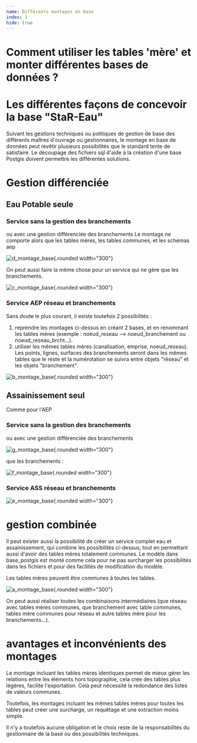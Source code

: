 ```yaml
---
name: Différents montages en base
index: 1
hide: true
---
```

# Comment utiliser les tables 'mère' et monter différentes bases de données ?

# Les différentes façons de concevoir la base "StaR-Eau"

Suivant les gestions techniques ou politiques de gestion de base des différents maîtres d'ouvrage ou gestionnaires, le montage en base de données peut revêtir plusieurs possibilités que le standard tente de satisfaire.
Le découpage des fichiers sql d'aide à la création d'une base Postgis doivent permettre les différentes solutions.

# Gestion différenciée
## Eau Potable seule
### Service sans la gestion des branchements
ou avec une gestion différenciée des branchements
Le montage ne comporte alors que les tables mères, les tables communes, et les schémas aep

![d_montage_base](/images/modele/d_montage_base.png){.rounded width="300"}

On peut aussi faire la même chose pour un service qui ne gère que les branchements.

![c_montage_base](/images/modele/c_montage_base.png){.rounded width="300"}

### Service AEP réseau et branchements
Sans doute le plus courant, il existe toutefois 2 possibilités :
1. reprendre les montages ci-dessus en créant 2 bases, et en renommant les tables mères (exemple : noeud_reseau --> noeud_branchement ou noeud_reseau_brcht...).
2. utiliser les mêmes tables mères (canalisation, emprise, noeud_reseau). Les points, lignes, surfaces des branchements seront dans les mêmes tables que le reste et la numérotation se suivra entre objets "réseau" et les objets "branchement".

![b_montage_base](/images/modele/b_montage_base.png){.rounded width="300"}

## Assainissement seul
Comme pour l'AEP
### Service sans la gestion des branchements
ou avec une gestion différenciée des branchements

![g_montage_base](/images/modele/g_montage_base.png){.rounded width="300"}

que les branchements :

![f_montage_base](/images/modele/f_montage_base.png){.rounded width="300"}

### Service ASS réseau et branchements

![e_montage_base](/images/modele/e_montage_base.png){.rounded width="300"}

# gestion combinée

Il peut exister aussi la possibilité de créer un service complet eau et assainissement, qui combine les possibilités ci-dessus, tout en permettant aussi d'avoir des tables mères totalement communes. Le modèle dans base_postgis est monté comme cela pour ne pas surcharger les possibilités dans les fichiers et pour des facilités de modification du modèle.

Les tables mères peuvent être communes à toutes les tables.

![a_montage_base](/images/modele/a_montage_base.png){.rounded width="300"}

On peut aussi réaliser toutes les combinaisons intermédiaires (que réseau avec tables mères communes, que branchement avec table communes, tables mère communes pour réseau et autre tables mère pour les branchements...).

# avantages et inconvénients des montages
Le montage incluant les tables mères identiques permet de mieux gérer les relations entre les éléments hors topographie, cela crée des tables plus légères, facilite l'exportation. Cela peut nécessité la redondance des listes de valeurs communes.

Toutefois, les montages incluant les mêmes tables mères pour toutes les tables peut créer une surcharge, un requêtage et une extraction moins simple.

Il n'y a toutefois aucune obligation et le choix reste de la responsabilités du gestionnaire de la base ou des possibilités techniques.

